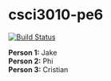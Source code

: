 
# csci3010-pe6

[![Build Status](https://travis-ci.com/ptrang127/csci3010-pe6.svg?branch=master)](https://travis-ci.com/ptrang127/csci3010-pe6)

**Person 1:** Jake   
**Person 2:** Phi  
**Person 3:** Cristian   

